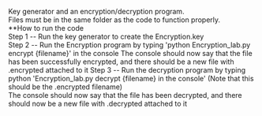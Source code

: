 Key generator and an encryption/decryption program.  
Files must be in the same folder as the code to function properly.  
**How to run the code  
Step 1 -- Run the key generator to create the Encryption.key  
Step 2 -- Run the Encryption program by typing 'python Encryption_lab.py encrypt {filename}' in the console
The console should now say that the file has been successfully encrypted, and there should be a new file with .encrypted attached to it
Step 3 -- Run the decryption program by typing python 'Encryption_lab.py decrypt {filename} in the console' (Note that this should be the .encrypted filename)  
The console should now say that the file has been decrypted, and there should now be a new file with .decrypted attached to it  
